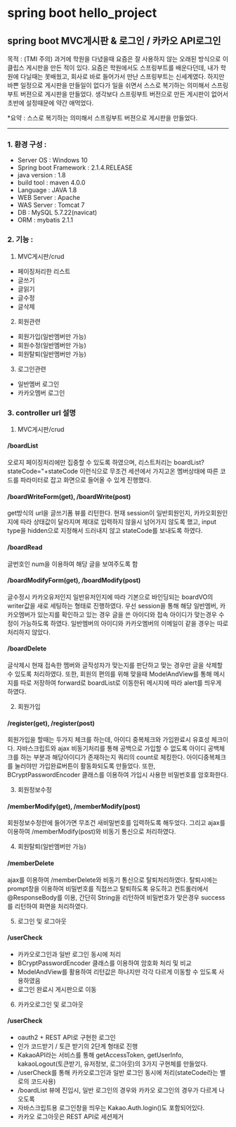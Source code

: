 # spring boot hello_project
## spring boot MVC게시판 & 로그인 / 카카오 API로그인



목적 : (TMI 주의)
과거에 학원을 다녔을때 요즘은 잘 사용하지 않는 오래된 방식으로 
이클립스 게시판을 만든 적이 있다.
요즘은 학원에서도 스프링부트를 배운다던데,
내가 학원에 다닐때는 못배웠고, 회사로 바로 들어가서 만난 스프링부트는 신세계였다.
하지만 바쁜 일정으로 게시판을 만들일이 없다가
일을 쉬면서 스스로 복기하는 의미해서 스프링부트 버젼으로 게시판을 만들었다.
생각보다 스프링부트 버전으로 만든 게시판이 없어서 초반에 설정때문에 약간 애먹었다.

*요약 : 스스로 복기하는 의미해서 스프링부트 버젼으로 게시판을 만들었다.



***


### 1. 환경 구성 : 
+ Server OS : Windows 10
+ Spring boot Framework : 2.1.4.RELEASE
+ java version : 1.8
+ build tool : maven 4.0.0
+ Language : JAVA 1.8
+ WEB Server : Apache 
+ WAS Server : Tomcat 7
+ DB : MySQL 5.7.22(navicat)
+ ORM : mybatis 2.1.1


### 2. 기능 :
1. MVC게시판/crud
+ 페이징처리한 리스트
+ 글쓰기
+ 글읽기
+ 글수정
+ 글삭제

2. 회원관련
+ 회원가입(일반멤버만 가능)
+ 회원수정(일반멤버만 가능)
+ 회원탈퇴(일반멤버만 가능)

3. 로그인관련
+ 일반멤버 로그인
+ 카카오멤버 로그인


### 3. controller url 설명

1. MVC게시판/crud

#### /boardList
오로지 페이징처리에만 집중할 수 있도록 하였으며, 
리스트처리는 boardList?stateCode="+stateCode 이런식으로 무조건 
세션에서 가지고온  멤버상태에 따른 코드를 파라미터로 잡고 화면으로 들어올 수 있게 진행했다.

#### /boardWriteForm(get), /boardWrite(post)
get방식의 url을 글쓰기폼 뷰를 리턴한다. 
현재 session이 일반회원인지, 카카오회원인지에 따라 상태값이 달라지며
제대로 입력하지 않을시 넘어가지 않도록 했고, 
input type을 hidden으로 지정해서 드러내지 않고 stateCode를 보내도록 하였다.

#### /boardRead
글번호인 num을 이용하여 해당 글을 보여주도록 함

#### /boardModifyForm(get), /boardModify(post)
글수정시 카카오유저인지 일반유저인지에 따라 
기본으로 바인딩되는 boardVO의 writer값을 새로 세팅하는 형태로 진행하였다.
우선 session을 통해 해당 일반멤버, 카카오멤버가 있는지를 확인하고
있는 경우 글을 쓴 아이디와 접속 아이디가 맞는경우 수정이 가능하도록 하였다.
일반멤버의 아이디와 카카오멤버의 이메일이 같을 경우는 따로 처리하지 않았다.

#### /boardDelete
글삭제시 현재 접속한 멤버와 글작성자가 맞는지를 판단하고 
맞는 경우만 글을 삭제할 수 있도록 처리하였다.
또한, 회원의 편의를 위해 맞을때 ModelAndView를 통해 메시지를 따로 저장하여 
forward로 boardList로 이동한뒤 메시지에 따라 alert를 띄우게 하였다.


2. 회원가입
#### /register(get), /register(post)
회원가입을 할때는 두가지 체크를 하는데, 아이디 중복체크와 가입완료시 유효성 체크이다.
자바스크립트와 ajax 비동기처리를 통해 공백으로 가입할 수 없도록 아이디 공백체크를 하는 부분과
해당아이디가 존재하는지 쿼리의 count로 체킹한다.
아이디중복체크를 눌러야만 가입완료버튼이 활동화되도록 만들었다.
또한, BCryptPasswordEncoder 클래스를 이용하여 가입시 사용한 비밀번호를 암호화한다.


3. 회원정보수정
#### /memberModify(get), /memberModify(post)
회원정보수정란에 들어가면 무조건 새비밀번호를 입력하도록 해두었다. 
그리고 ajax를 이용하여 /memberModify(post)와 비동기 통신으로 처리하였다.


4. 회원탈퇴(일반멤버만 가능)
#### /memberDelete
ajax를 이용하여 /memberDelete와 비동기 통신으로 탈퇴처리하였다.
탈퇴시에는 prompt창을 이용하여 비밀번호를 직접쓰고 탈퇴하도록 유도하고
컨트롤러에서 @ResponseBody를 이용, 간단히 String을 리턴하여 
비밀번호가 맞은경우 success를 리턴하여 화면을 처리하였다.

5. 로그인 및 로그아웃
#### /userCheck
+ 카카오로그인과 일반 로그인 동시에 처리
+ BCryptPasswordEncoder 클래스를 이용하여 암호화 처리 및 비교
+ ModelAndView를 활용하여 리턴값은 하나지만 각각 다르게 이동할 수 있도록 사용하였음
+ 로그인 완료시 게시판으로 이동


6. 카카오로그인 및 로그아웃
#### /userCheck
+ oauth2 + REST API로 구현한 로그인
+ 인가 코드받기 / 토큰 받기의 2단계 형태로 진행
+ KakaoAPI라는 서비스를 통해 getAccessToken, getUserInfo, kakaoLogout(토큰받기, 유저정보, 로그아웃)의 3가지 구현체를 만들었다.
+ /userCheck를 통해 카카오로그인과 일반 로그인 동시에 처리(stateCode라는 별로의 코드사용)
+ /boardList 뷰에 진입시, 일반 로그인의 경우와 카카오 로그인의 경우가 다르게 나오도록 
+ 자바스크립트용 로그인창을 띄우는 Kakao.Auth.login()도 포함되어있다.
+ 카카오 로그아웃은 REST API로 세션제거

